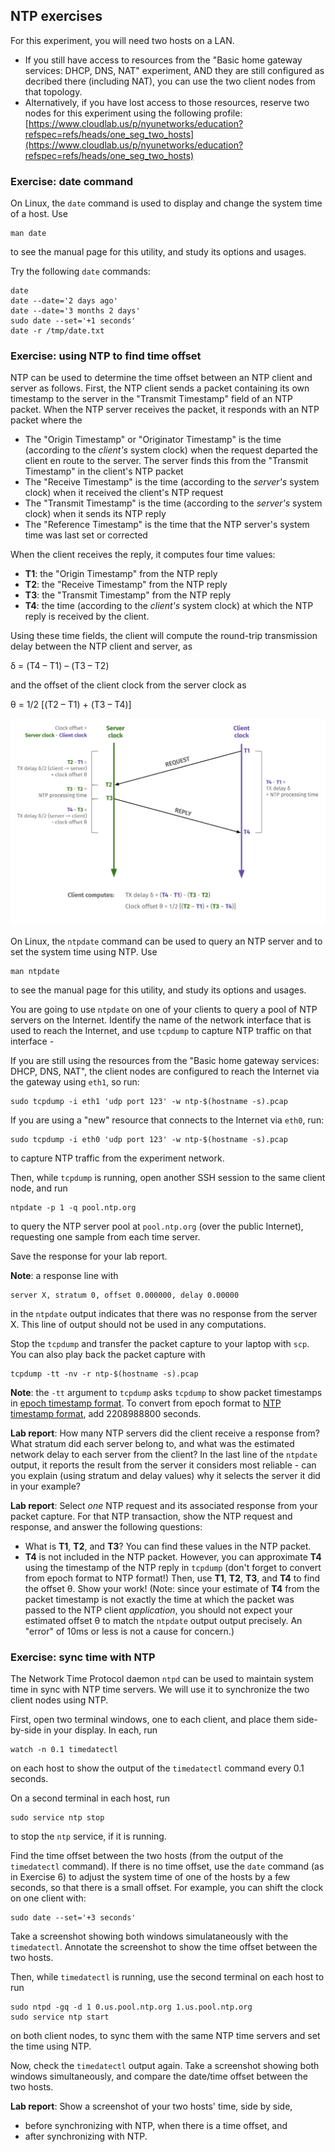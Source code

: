 ## NTP exercises

For this experiment, you will need two hosts on a LAN.

* If you still have access to resources from the "Basic home gateway services: DHCP, DNS, NAT" experiment, AND they are still configured as decribed there (including NAT), you can use the two client nodes from that topology.
* Alternatively, if you have lost access to those resources, reserve two nodes for this experiment using the following profile: [https://www.cloudlab.us/p/nyunetworks/education?refspec=refs/heads/one_seg_two_hosts](https://www.cloudlab.us/p/nyunetworks/education?refspec=refs/heads/one_seg_two_hosts)


### Exercise: date command

On Linux, the `date` command is used to display and change the system time of a host. Use

```
man date
```

to see the manual page for this utility, and study its options and usages.

Try the following `date` commands:

```
date
date --date='2 days ago'
date --date='3 months 2 days' 
sudo date --set='+1 seconds'
date -r /tmp/date.txt
```

### Exercise: using NTP to find time offset

NTP can be used to determine the time offset between an NTP client and server as follows. First, the NTP client sends a packet containing its own timestamp to the server in the "Transmit Timestamp" field of an NTP packet. When the NTP server receives the packet, it responds with an NTP packet where the

* The "Origin Timestamp" or "Originator Timestamp" is the time (according to the _client's_ system clock) when the request departed the client en route to the server. The server finds this from the "Transmit Timestamp" in the client's NTP packet
* The "Receive Timestamp" is the time (according to the _server's_ system clock) when it received the client's NTP request
* The "Transmit Timestamp" is the time (according to the _server's_ system clock) when it sends its NTP reply
* The "Reference Timestamp" is the time that the NTP server's system time was last set or corrected

When the client receives the reply, it computes four time values:

* **T1**: the "Origin Timestamp" from the NTP reply
* **T2**: the "Receive Timestamp" from the NTP reply
* **T3**: the "Transmit Timestamp" from the NTP reply
* **T4**: the time (according to the _client's_ system clock) at which the NTP reply is received by the client.

Using these time fields, the client will compute the round-trip transmission delay between the NTP client and server, as

δ = (T4 – T1) – (T3 – T2)

and the offset of the client clock from the server clock as

θ = 1/2 [(T2 – T1) + (T3 – T4)]

![Illustration of NTP computation](ntp.svg)

On Linux, the `ntpdate` command can be used to query an NTP server and to set the system time using NTP. Use

```
man ntpdate
```

to see the manual page for this utility, and study its options and usages.

You are going to use `ntpdate` on one of your clients to query a pool of NTP servers on the Internet. Identify the name of the network interface that is used to reach the Internet, and use `tcpdump` to capture NTP traffic on that interface - 

If you are still using the resources from the "Basic home gateway services: DHCP, DNS, NAT", the client nodes are configured to reach the Internet via the gateway using `eth1`, so run:

```
sudo tcpdump -i eth1 'udp port 123' -w ntp-$(hostname -s).pcap
```
If you are using a "new" resource that connects to the Internet via `eth0`, run:

```
sudo tcpdump -i eth0 'udp port 123' -w ntp-$(hostname -s).pcap
```

to capture NTP traffic from the experiment network.

Then, while `tcpdump` is running, open another SSH session to the same client node, and run

```
ntpdate -p 1 -q pool.ntp.org
```

to query the NTP server pool at `pool.ntp.org` (over the public Internet), requesting one sample from each time server.

Save the response for your lab report.

**Note**: a response line with 

```
server X, stratum 0, offset 0.000000, delay 0.00000
```

in the `ntpdate` output indicates that there was no response from the server X. This line of output should not be used in any computations.

Stop the `tcpdump` and transfer the packet capture to your laptop with `scp`. You can also play back the packet capture with

```
tcpdump -tt -nv -r ntp-$(hostname -s).pcap
```

**Note**: the `-tt` argument to `tcpdump` asks `tcpdump` to show packet timestamps in [epoch timestamp format](https://en.wikipedia.org/wiki/Unix_time). To convert from epoch format to [NTP timestamp format](https://en.wikipedia.org/wiki/Network_Time_Protocol#Timestamps), add 2208988800 seconds.

**Lab report**: How many NTP servers did the client receive a response from? What stratum did each server belong to, and what was the estimated network delay to each server from the client? In the last line of the `ntpdate` output, it reports the result from the server it considers most reliable - can you explain (using stratum and delay values) why it selects the server it did in your example? 


**Lab report**: Select _one_ NTP request and its associated response from your packet capture. For that NTP transaction, show the NTP request and response, and answer the following questions:

* What is **T1**, **T2**, and **T3**? You can find these values in the NTP packet.
* **T4** is not included in the NTP packet. However, you can approximate **T4** using the timestamp of the NTP reply in `tcpdump` (don't forget to convert from epoch format to NTP format!) Then, use  **T1**, **T2**, **T3**, and **T4** to find the offset θ. Show your work! (Note: since your estimate of **T4** from the packet timestamp is not exactly the time at which the packet was passed to the NTP client *application*, you should not expect your estimated offset θ to match the `ntpdate` output output precisely. An "error" of 10ms or less is not a cause for concern.)

### Exercise: sync time with NTP

The Network Time Protocol daemon `ntpd` can be used to maintain system time in sync with NTP time servers. We will use it to synchronize the two client nodes using NTP.

First, open two terminal windows, one to each client, and place them side-by-side in your display. In each, run

```
watch -n 0.1 timedatectl
```

on each host to show the output of the `timedatectl` command every 0.1 seconds. 

On a second terminal in each host, run

```
sudo service ntp stop
```

to stop the `ntp` service, if it is running.

Find the time offset between the two hosts (from the output of the `timedatectl` command). If there is no time offset, use the `date` command (as in Exercise 6) to adjust the system time of one of the hosts by a few seconds, so that there is a small offset. For example, you can shift the clock on one client with:

```
sudo date --set='+3 seconds'
```


Take a screenshot showing both windows simulataneously with the `timedatectl`. Annotate the screenshot to show the time offset between the two hosts.

Then, while `timedatectl` is running, use the second terminal on each host to run

```
sudo ntpd -gq -d 1 0.us.pool.ntp.org 1.us.pool.ntp.org
sudo service ntp start
```

on both client nodes, to sync them with the same NTP time servers and set the time using NTP.

Now, check the `timedatectl` output again. Take a screenshot showing both windows simultaneously, and compare the date/time offset between the two hosts.


**Lab report**: Show a screenshot of your two hosts' time, side by side, 

* before synchronizing with NTP, when there is a time offset, and
* after synchronizing with NTP.


